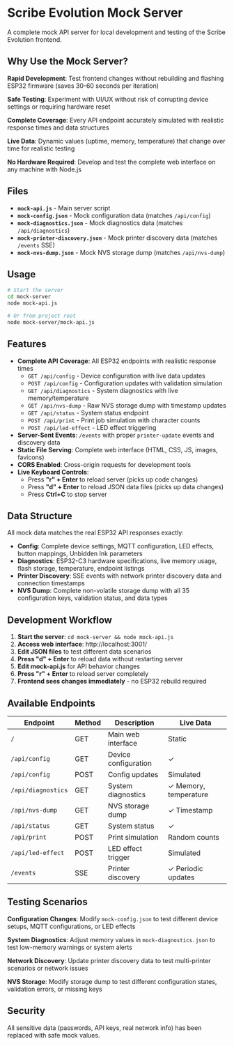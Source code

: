 # Scribe Evolution Mock Server

A complete mock API server for local development and testing of the Scribe Evolution frontend.

## Why Use the Mock Server?

**Rapid Development**: Test frontend changes without rebuilding and flashing ESP32 firmware (saves 30-60 seconds per iteration)

**Safe Testing**: Experiment with UI/UX without risk of corrupting device settings or requiring hardware reset

**Complete Coverage**: Every API endpoint accurately simulated with realistic response times and data structures

**Live Data**: Dynamic values (uptime, memory, temperature) that change over time for realistic testing

**No Hardware Required**: Develop and test the complete web interface on any machine with Node.js

## Files

- **`mock-api.js`** - Main server script
- **`mock-config.json`** - Mock configuration data (matches `/api/config`)
- **`mock-diagnostics.json`** - Mock diagnostics data (matches `/api/diagnostics`)  
- **`mock-printer-discovery.json`** - Mock printer discovery data (matches `/events` SSE)
- **`mock-nvs-dump.json`** - Mock NVS storage dump (matches `/api/nvs-dump`)

## Usage

```bash
# Start the server
cd mock-server
node mock-api.js

# Or from project root
node mock-server/mock-api.js
```

## Features

- **Complete API Coverage**: All ESP32 endpoints with realistic response times
  - `GET /api/config` - Device configuration with live data updates
  - `POST /api/config` - Configuration updates with validation simulation
  - `GET /api/diagnostics` - System diagnostics with live memory/temperature
  - `GET /api/nvs-dump` - Raw NVS storage dump with timestamp updates
  - `GET /api/status` - System status endpoint
  - `POST /api/print` - Print job simulation with character counts
  - `POST /api/led-effect` - LED effect triggering
- **Server-Sent Events**: `/events` with proper `printer-update` events and discovery data
- **Static File Serving**: Complete web interface (HTML, CSS, JS, images, favicons)
- **CORS Enabled**: Cross-origin requests for development tools
- **Live Keyboard Controls**:
  - Press **"r" + Enter** to reload server (picks up code changes)
  - Press **"d" + Enter** to reload JSON data files (picks up data changes)
  - Press **Ctrl+C** to stop server

## Data Structure

All mock data matches the real ESP32 API responses exactly:

- **Config**: Complete device settings, MQTT configuration, LED effects, button mappings, Unbidden Ink parameters
- **Diagnostics**: ESP32-C3 hardware specifications, live memory usage, flash storage, temperature, endpoint listings  
- **Printer Discovery**: SSE events with network printer discovery data and connection timestamps
- **NVS Dump**: Complete non-volatile storage dump with all 35 configuration keys, validation status, and data types

## Development Workflow

1. **Start the server**: `cd mock-server && node mock-api.js`
2. **Access web interface**: http://localhost:3001/
3. **Edit JSON files** to test different data scenarios
4. **Press "d" + Enter** to reload data without restarting server
5. **Edit mock-api.js** for API behavior changes  
6. **Press "r" + Enter** to reload server completely
7. **Frontend sees changes immediately** - no ESP32 rebuild required

## Available Endpoints

| Endpoint | Method | Description | Live Data |
|----------|---------|-------------|-----------|
| `/` | GET | Main web interface | Static |
| `/api/config` | GET | Device configuration | ✓ |
| `/api/config` | POST | Config updates | Simulated |
| `/api/diagnostics` | GET | System diagnostics | ✓ Memory, temperature |
| `/api/nvs-dump` | GET | NVS storage dump | ✓ Timestamp |
| `/api/status` | GET | System status | ✓ |
| `/api/print` | POST | Print simulation | Random counts |
| `/api/led-effect` | POST | LED effect trigger | Simulated |
| `/events` | SSE | Printer discovery | ✓ Periodic updates |

## Testing Scenarios

**Configuration Changes**: Modify `mock-config.json` to test different device setups, MQTT configurations, or LED effects

**System Diagnostics**: Adjust memory values in `mock-diagnostics.json` to test low-memory warnings or system alerts

**Network Discovery**: Update printer discovery data to test multi-printer scenarios or network issues

**NVS Storage**: Modify storage dump to test different configuration states, validation errors, or missing keys

## Security

All sensitive data (passwords, API keys, real network info) has been replaced with safe mock values.
